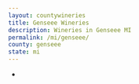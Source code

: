 ```yaml
---
layout: countywineries
title: Genseee Wineries
description: Wineries in Genseee MI
permalink: /mi/genseee/
county: genseee
state: mi
---
```

-
